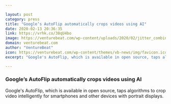 ```yaml
---

layout: post
category: press
title: "Google’s AutoFlip automatically crops videos using AI"
date: 2020-02-13 20:36:35
link: https://vrhk.co/38qU4bo
image: https://venturebeat.com/wp-content/uploads/2020/02/jitter_combined.gif?w=1200&strip=all
domain: venturebeat.com
author: "VentureBeat"
icon: https://venturebeat.com/wp-content/themes/vb-news/img/favicon.ico
excerpt: "Google's AutoFlip, which is available in open source, taps algorithms to crop video intelligently for smartphones and other devices with portrait displays."

---
```


### Google’s AutoFlip automatically crops videos using AI

Google's AutoFlip, which is available in open source, taps algorithms to crop video intelligently for smartphones and other devices with portrait displays.